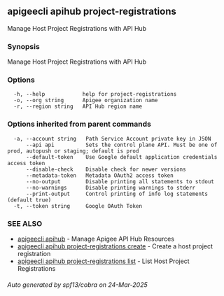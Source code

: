 ## apigeecli apihub project-registrations

Manage Host Project Registrations with API Hub

### Synopsis

Manage Host Project Registrations with API Hub

### Options

```
  -h, --help            help for project-registrations
  -o, --org string      Apigee organization name
  -r, --region string   API Hub region name
```

### Options inherited from parent commands

```
  -a, --account string   Path Service Account private key in JSON
      --api api          Sets the control plane API. Must be one of prod, autopush or staging; default is prod
      --default-token    Use Google default application credentials access token
      --disable-check    Disable check for newer versions
      --metadata-token   Metadata OAuth2 access token
      --no-output        Disable printing all statements to stdout
      --no-warnings      Disable printing warnings to stderr
      --print-output     Control printing of info log statements (default true)
  -t, --token string     Google OAuth Token
```

### SEE ALSO

* [apigeecli apihub](apigeecli_apihub.md)	 - Manage Apigee API Hub Resources
* [apigeecli apihub project-registrations create](apigeecli_apihub_project-registrations_create.md)	 - Create a host project registration
* [apigeecli apihub project-registrations list](apigeecli_apihub_project-registrations_list.md)	 - List Host Project Registrations

###### Auto generated by spf13/cobra on 24-Mar-2025
